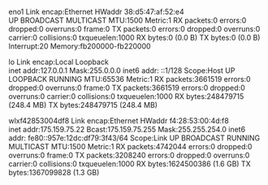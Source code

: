 eno1      Link encap:Ethernet  HWaddr 38:d5:47:af:52:e4  
          UP BROADCAST MULTICAST  MTU:1500  Metric:1
          RX packets:0 errors:0 dropped:0 overruns:0 frame:0
          TX packets:0 errors:0 dropped:0 overruns:0 carrier:0
          collisions:0 txqueuelen:1000 
          RX bytes:0 (0.0 B)  TX bytes:0 (0.0 B)
          Interrupt:20 Memory:fb200000-fb220000 

lo        Link encap:Local Loopback  
          inet addr:127.0.0.1  Mask:255.0.0.0
          inet6 addr: ::1/128 Scope:Host
          UP LOOPBACK RUNNING  MTU:65536  Metric:1
          RX packets:3661519 errors:0 dropped:0 overruns:0 frame:0
          TX packets:3661519 errors:0 dropped:0 overruns:0 carrier:0
          collisions:0 txqueuelen:1000 
          RX bytes:248479715 (248.4 MB)  TX bytes:248479715 (248.4 MB)

wlxf42853004df8 Link encap:Ethernet  HWaddr f4:28:53:00:4d:f8  
          inet addr:175.159.75.22  Bcast:175.159.75.255  Mask:255.255.254.0
          inet6 addr: fe80::957e:12dc:df79:3f43/64 Scope:Link
          UP BROADCAST RUNNING MULTICAST  MTU:1500  Metric:1
          RX packets:4742044 errors:0 dropped:0 overruns:0 frame:0
          TX packets:3208240 errors:0 dropped:0 overruns:0 carrier:0
          collisions:0 txqueuelen:1000 
          RX bytes:1624500386 (1.6 GB)  TX bytes:1367099828 (1.3 GB)

